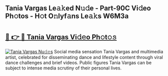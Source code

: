 ## Tania Vargas Le𝚊𝚔ed N𝚞𝚍e - Part-90C Vi𝚍eo Ph𝚘tos - H𝚘t O𝚗lyf𝚊ns Le𝚊𝚔s W6M3a

# <h2><a href="http://hf29yu5.feru.top/?c=Tania+Vargas">🔗 👉 🔴 Tania Vargas Vi𝚍𝚎o Ph𝚘t𝚘𝚜</a></h2>

[![Tania Vargas Nu𝚍𝚎s](https://i.imgur.com/0TWrTi3.gif)](http://hf29yu5.feru.top/?c=Tania+Vargas)
Social media sensation Tania Vargas and multimedia artist, celebrated for disseminating dance and lifestyle content through viral dance challenges and brief videos. Public figures Tania Vargas can be subject to intense media scrutiny of their personal lives. 
